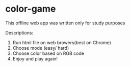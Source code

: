 # color-game
This offline web app was written only for study purposes

Descriptions: 
1. Run html file on web browers(best on Chrome)
2. Choose mode (easy/ hard)
3. Choose color based on RGB code
4. Enjoy and play again! 
